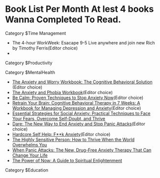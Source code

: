 # Book List Per Month At lest 4 books Wanna Completed To Read.

Category $Time Management
* The 4-hour WorkWeek: Esacape 9-5 Live anywhere and join new Rich by Timothy Ferris(Editor choice)
* 

Category $Productivity

Category $MentalHealth
* [The Anxiety and Worry Workbook: The Cognitive Behavioral Solution ](https://amzn.to/3wdrhE4)(Editor choice)
* [The Anxiety and Phobia Workbook](https://amzn.to/3CKX3KT)(Editor choice)
* [Be Calm: Proven Techniques to Stop Anxiety Now](https://amzn.to/3GLsur2)(Editor choice)
* [Retrain Your Brain: Cognitive Behavioral Therapy in 7 Weeks: A Workbook for Managing Depression and Anxiety](https://amzn.to/3mFT0df)(Editor choice)
* [Essential Strategies for Social Anxiety: Practical Techniques to Face Your Fears, Overcome Self-Doubt, and Thrive](https://amzn.to/3k1KEL4)
* [Dare: The New Way to End Anxiety and Stop Panic Attacks](https://amzn.to/3pZiB2L)(Editor choice)
* [Hardcore Self Help: F**k Anxiety](https://amzn.to/3CIseX9)(Editor choice)
* [The Highly Sensitive Person: How to Thrive When the World Overwhelms You](https://amzn.to/31fmjLl)
* [When Panic Attacks: The New, Drug-Free Anxiety Therapy That Can Change Your Life](https://amzn.to/3k3VFf1)
* [The Power of Now: A Guide to Spiritual Enlightenment](https://amzn.to/3pWIU9Y)



Category $Education
